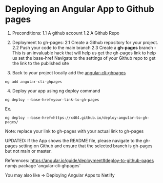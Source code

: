# Deploying an Angular App to Github pages


1. Preconditions:
1.1 A github account
1.2 A Github Repo

2. Deployment to gh-pages:
2.1 Create a Github repository for your project.
2.2 Push your code to the main branch
2.3 Create a **gh-pages** branch - This is an invaluable hack that will help us get the gh-pages link to help us set the base-href
Navigate to the settings of your Github repo to get the link to the published site

3. Back to your project locally add the [angular-cli-ghpages](https://www.npmjs.com/package/angular-cli-ghpages)
```
ng add angular-cli-ghpages
```


4. Deploy  your app using ng deploy command
```
ng deploy --base-href=your-link-to-gh-pages
```
Ex.
```
ng deploy --base-href=https://x404.github.io/deploy-angular-to-gh-pages/
```

Note: replace your link to gh-pages with your actual link to gh-pages



UPDATED: If the App shows the README file, please navigate to the gh-pages setting on Github and ensure that the selected branch is gh-pages but not main or master.


References:
https://angular.io/guide/deployment#deploy-to-github-pages 
npmjs package 'angular-cli-ghpages' 

You may also like ⇒ Deploying Angular Apps to Netlify  
